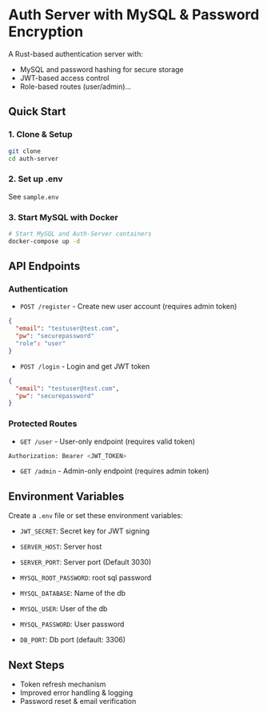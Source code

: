# Auth Server with MySQL & Password Encryption

A Rust-based authentication server with:
- MySQL and password hashing for secure storage
- JWT-based access control
- Role-based routes (user/admin)...

## Quick Start

### 1. Clone & Setup
```bash
git clone 
cd auth-server
```
### 2. Set up .env
See `sample.env`

### 3. Start MySQL with Docker
```bash
# Start MySQL and Auth-Server containers
docker-compose up -d
```

## API Endpoints

### Authentication
- `POST /register` - Create new user account (requires admin token)
```json
{
  "email": "testuser@test.com",
  "pw": "securepassword"
  "role": "user"
}
```
- `POST /login` - Login and get JWT token
```json
{
  "email": "testuser@test.com",
  "pw": "securepassword"
}
```

### Protected Routes
- `GET /user` - User-only endpoint (requires valid token)
```bash
Authorization: Bearer <JWT_TOKEN>
```
- `GET /admin` - Admin-only endpoint (requires admin token)

## Environment Variables

Create a `.env` file or set these environment variables:
- `JWT_SECRET`: Secret key for JWT signing
- `SERVER_HOST`: Server host
- `SERVER_PORT`: Server port (Default 3030)

- `MYSQL_ROOT_PASSWORD`: root sql password
- `MYSQL_DATABASE`: Name of the db
- `MYSQL_USER`: User of the db
- `MYSQL_PASSWORD`: User password
- `DB_PORT`: Db port (default: 3306)


## Next Steps 
- Token refresh mechanism
- Improved error handling & logging
- Password reset & email verification
